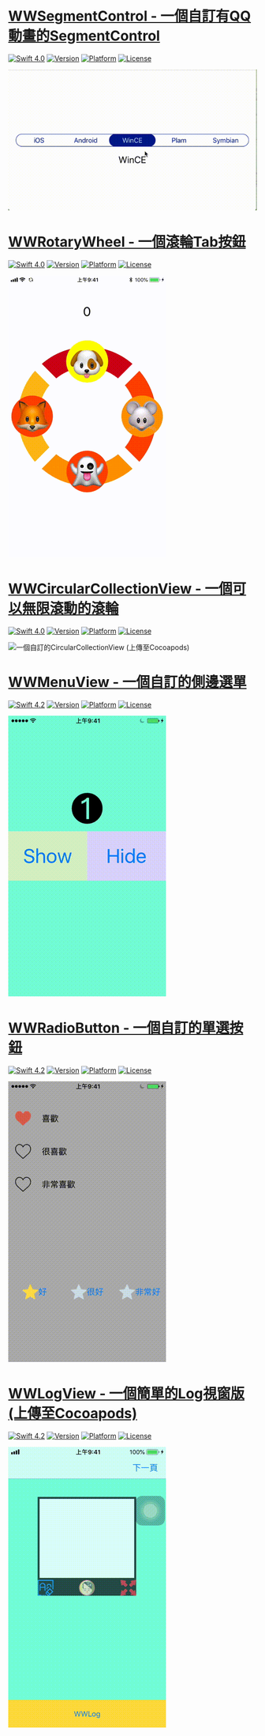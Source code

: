# [WWSegmentControl - 一個自訂有QQ動畫的SegmentControl](https://cocoapods.org/pods/WWSegmentControl)

[![Swift 4.0](https://img.shields.io/badge/Swift-4.0-orange.svg?style=flat)](https://developer.apple.com/swift/) [![Version](https://img.shields.io/cocoapods/v/WWSegmentControl.svg?style=flat)](http://cocoapods.org/pods/WWSegmentControl) [![Platform](https://img.shields.io/cocoapods/p/WWSegmentControl.svg?style=flat)](http://cocoapods.org/pods/WWSegmentControl) [![License](https://img.shields.io/cocoapods/l/WWSegmentControl.svg?style=flat)](http://cocoapods.org/pods/WWSegmentControl)

![一個自訂的SegmentControl](https://raw.githubusercontent.com/William-Weng/Swift-4/master/_Gif_/WWSegmentControl.gif)

# [WWRotaryWheel - 一個滾輪Tab按鈕](https://cocoapods.org/pods/WWRotaryWheel)

[![Swift 4.0](https://img.shields.io/badge/Swift-4.0-orange.svg?style=flat)](https://developer.apple.com/swift/) [![Version](https://img.shields.io/cocoapods/v/WWRotaryWheel.svg?style=flat)](http://cocoapods.org/pods/WWRotaryWheel) [![Platform](https://img.shields.io/cocoapods/p/WWRotaryWheel.svg?style=flat)](http://cocoapods.org/pods/WWRotaryWheel) [![License](https://img.shields.io/cocoapods/l/WWRotaryWheel.svg?style=flat)](http://cocoapods.org/pods/WWRotaryWheel)

![一個滾輪Tab按鈕 (上傳至Cocoapods)](https://raw.githubusercontent.com/William-Weng/WWRotaryWheel/master/WWRotaryWheel.gif)

# [WWCircularCollectionView -  一個可以無限滾動的滾輪](https://cocoapods.org/pods/WWCircularCollectionView)
[![Swift 4.0](https://img.shields.io/badge/Swift-4.0-orange.svg?style=flat)](https://developer.apple.com/swift/) [![Version](https://img.shields.io/cocoapods/v/WWCircularCollectionView.svg?style=flat)](http://cocoapods.org/pods/WWCircularCollectionView) [![Platform](https://img.shields.io/cocoapods/p/WWCircularCollectionView.svg?style=flat)](http://cocoapods.org/pods/WWCircularCollectionView) [![License](https://img.shields.io/cocoapods/l/WWCircularCollectionView.svg?style=flat)](http://cocoapods.org/pods/WWCircularCollectionView)

![一個自訂的CircularCollectionView (上傳至Cocoapods)](https://raw.githubusercontent.com/William-Weng/WWCircularCollectionView/master/WWCircularCollectionView.gif)

# [WWMenuView - 一個自訂的側邊選單](https://cocoapods.org/pods/WWMenuView)

[![Swift 4.2](https://img.shields.io/badge/Swift-4.2-orange.svg?style=flat)](https://developer.apple.com/swift/) [![Version](https://img.shields.io/cocoapods/v/WWMenuView.svg?style=flat)](http://cocoapods.org/pods/WWMenuView) [![Platform](https://img.shields.io/cocoapods/p/WWMenuView.svg?style=flat)](http://cocoapods.org/pods/WWMenuView) [![License](https://img.shields.io/cocoapods/l/WWMenuView.svg?style=flat)](http://cocoapods.org/pods/WWMenuView)

![一個自訂的側邊選單 (上傳至Cocoapods)](https://raw.githubusercontent.com/William-Weng/WWMenuView/master/WWMenuView.gif)

# [WWRadioButton - 一個自訂的單選按鈕](https://cocoapods.org/pods/WWRadioButton)

[![Swift 4.2](https://img.shields.io/badge/Swift-4.2-orange.svg?style=flat)](https://developer.apple.com/swift/) [![Version](https://img.shields.io/cocoapods/v/WWRadioButton.svg?style=flat)](http://cocoapods.org/pods/WWRadioButton) [![Platform](https://img.shields.io/cocoapods/p/WWRadioButton.svg?style=flat)](http://cocoapods.org/pods/WWRadioButton) [![License](https://img.shields.io/cocoapods/l/WWRadioButton.svg?style=flat)](http://cocoapods.org/pods/WWRadioButton)

![一個自訂的單選按鈕 (上傳至Cocoapods)](https://raw.githubusercontent.com/William-Weng/WWRadioButton/master/WWRadioButton.gif)

# [WWLogView - 一個簡單的Log視窗版 (上傳至Cocoapods)](http://cocoapods.org/pods/WWLogView)

[![Swift 4.2](https://img.shields.io/badge/Swift-4.2-orange.svg?style=flat)](https://developer.apple.com/swift/) [![Version](https://img.shields.io/cocoapods/v/WWLogView.svg?style=flat)](http://cocoapods.org/pods/WWLogView) [![Platform](https://img.shields.io/cocoapods/p/WWLogView.svg?style=flat)](http://cocoapods.org/pods/WWLogView) [![License](https://img.shields.io/cocoapods/l/WWLogView.svg?style=flat)](http://cocoapods.org/pods/WWLogView)

![一個簡單的Log視窗版 (上傳至Cocoapods)](https://raw.githubusercontent.com/William-Weng/WWLogView/master/WWLogView.gif)



